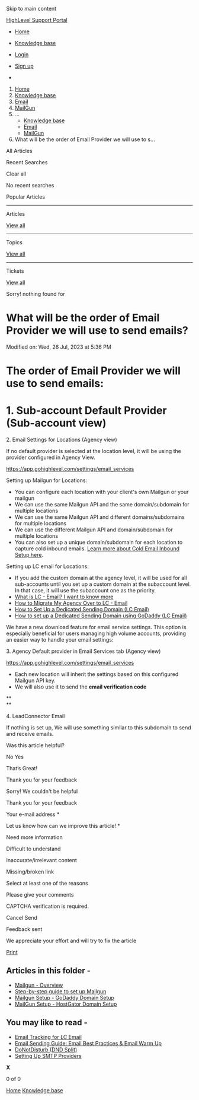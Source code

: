Skip to main content

[ HighLevel Support Portal ](https://help.gohighlevel.com)

  * [ Home ](/support/home)
  * [ Knowledge base ](/support/solutions)

  * [Login](/support/login)
  * [Sign up](/support/signup)
  * 

  1. [Home](/support/home)
  2. [Knowledge base](/support/solutions)
  3. [Email](/support/solutions/48000449563)
  4. [MailGun](/support/solutions/folders/48000665892)
  5. ... 
     * [Knowledge base](/support/solutions)
     * [Email](/support/solutions/48000449563)
     * [MailGun](/support/solutions/folders/48000665892)
  6. What will be the order of Email Provider we will use to s...

All  Articles 

Recent Searches

Clear all

No recent searches

Popular Articles

* * *

Articles

[View all](/support/search/solutions)

* * *

Topics

[View all](/support/search/topics)

* * *

Tickets

[View all](/support/search/tickets)

Sorry! nothing found for   

# What will be the order of Email Provider we will use to send emails?

Modified on: Wed, 26 Jul, 2023 at 5:36 PM

# The order of Email Provider we will use to send emails:

# 1\. Sub-account Default Provider (Sub-account view)

2\. Email Settings for Locations (Agency view)

If no default provider is selected at the location level, it will be using the provider configured in Agency View. 

[](https://app.gohighlevel.com/settings/email_services)[](https://app.gohighlevel.com/settings/email_services)<https://app.gohighlevel.com/settings/email_services>  

Setting up Mailgun for Locations:

  * You can configure each location with your client's own Mailgun or your mailgun
  * We can use the same Mailgun API and the same domain/subdomain for multiple locations
  * We can use the same Mailgun API and different domains/subdomains for multiple locations
  * We can use the different Mailgun API and domain/subdomain for multiple locations
  * You can also set up a unique domain/subdomain for each location to capture cold inbound emails. [Learn more about Cold Email Inbound Setup here](https://help.gohighlevel.com/support/solutions/articles/48001185801-cold-email-inbound-setup).

Setting up LC email for Locations:

  * If you add the custom domain at the agency level, it will be used for all sub-accounts until you set up a custom domain at the subaccount level. In that case, it will use the subaccount one as the priority.
  * [What is LC - Email? I want to know more](https://help.gohighlevel.com/en/support/solutions/articles/48001220605)
  * [How to Migrate My Agency Over to LC - Email](https://help.gohighlevel.com/en/support/solutions/articles/48001222501)
  * [How to Set Up a Dedicated Sending Domain (LC Email)](https://help.gohighlevel.com/en/support/solutions/articles/48001226115)
  * [How to set up a Dedicated Sending Domain using GoDaddy (LC Email)](https://help.gohighlevel.com/en/support/solutions/articles/48001237513)

We have a new download feature for email service settings. This option is especially beneficial for users managing high volume accounts, providing an easier way to handle your email settings:

3\. Agency Default provider in Email Services tab (Agency view)

[](https://app.gohighlevel.com/settings/email_services)<https://app.gohighlevel.com/settings/email_services>

  * Each new location will inherit the settings based on this configured Mailgun API key.
  * We will also use it to send the **email verification code**

**  
**

4\. LeadConnector Email

If nothing is set up, We will use something similar to this subdomain to send and receive emails.

Was this article helpful?

No  Yes 

That’s Great!

Thank you for your feedback

Sorry! We couldn't be helpful

Thank you for your feedback

Your e-mail address *

Let us know how can we improve this article! *

Need more information 

Difficult to understand 

Inaccurate/irrelevant content 

Missing/broken link 

Select at least one of the reasons 

Please give your comments 

CAPTCHA verification is required. 

Cancel  Send 

Feedback sent

We appreciate your effort and will try to fix the article

[Print](javascript:print\(\))

## Articles in this folder -

  * [Mailgun - Overview](/support/solutions/articles/48000981677-mailgun-overview)
  * [Step-by-step guide to set up Mailgun](/support/solutions/articles/48001219824-step-by-step-guide-to-set-up-mailgun)
  * [Mailgun Setup - GoDaddy Domain Setup](/support/solutions/articles/48000981678-mailgun-setup-godaddy-domain-setup)
  * [MailGun Setup - HostGator Domain Setup](/support/solutions/articles/48000981679-mailgun-setup-hostgator-domain-setup)

## You may like to read -

  * [Email Tracking for LC Email](/support/solutions/articles/155000003213-email-tracking-for-lc-email)
  * [Email Sending Guide: Email Best Practices & Email Warm Up](/support/solutions/articles/155000001021-email-sending-guide-email-best-practices-email-warm-up)
  * [DoNotDisturb (DND Split)](/support/solutions/articles/48001214849-donotdisturb-dnd-split-)
  * [Setting Up SMTP Providers](/support/solutions/articles/48001059689-setting-up-smtp-providers)

**X**

0 of 0 []()

[Home](/support/home) [Knowledge base](/support/solutions)

